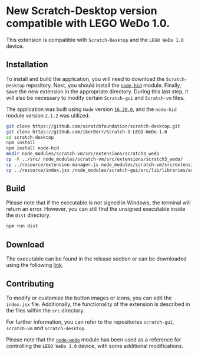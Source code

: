 # New Scratch-Desktop version compatible with LEGO WeDo 1.0.

This extension is compatible with `Scratch-Desktop` and the `LEGO WeDo 1.0` device.

## Installation

To install and build the application, you will need to download the `Scratch-Desktop` repository. Next, you should install the [`node-hid`](https://www.npmjs.com/package/node-hid) module. Finally, save the new extension in the appropriate directory. During this last step, it will also be necessary to modify certain `Scratch-gui` and `Scratch-vm` files.

The application was built using `Node` version [`16.20.0`](https://nodejs.org/en/blog/release/v16.20.0), and the `node-hid` module version `2.1.2` was utilized.

```bash
git clone https://github.com/scratchfoundation/scratch-desktop.git
git clone https://github.com/ikerBorr/Scratch-3-LEGO-WeDo-1.0
cd scratch-desktop
npm install
npm install node-hid
mkdir node_modules/scratch-vm/src/extensions/scratch3_wedo
cp -R ../src/ node_modules/scratch-vm/src/extensions/scratch3_wedo/
cp ../resource/extension-manager.js node_modules/scratch-vm/src/extension-support/.
cp ../resource/index.jsx /node_modules/scratch-gui/src/lib/libraries/extensions/.
```

## Build

Please note that if the executable is not signed in Windows, the terminal will return an error. However, you can still find the unsigned executable inside the `Dist` directory.

```bash
npm run dist
```

## Download

The executable can be found in the release section or can be downloaded using the following [link](https://github.com/ikerBorr/Scratch-3-LEGO-WeDo-1.0/releases/download/Beta/Scratch.3.30.5.Setup.exe).

## Contributing

To modify or customize the button images or icons, you can edit the `index.jsx` file. Additionally, the functionality of the extension is described in the files within the `src` directory.

For further information, you can refer to the repositories `scratch-gui`, `scratch-vm` and `scratch-desktop`.

Please note that the [`node-wedo`](https://github.com/nathankellenicki/node-wedo/) module has been used as a reference for controlling the `LEGO WeDo 1.0` device, with some additional modifications.
